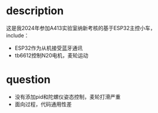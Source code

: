 # description
这是我2024年参加A413实验室纳新考核的基于ESP32主控小车，<br>
include：
* ESP32作为从机接受蓝牙通讯
* tb6612控制N20电机，麦轮运动
# question
* 没有添加pid和陀螺仪姿态控制，麦轮打滑严重
* 面向过程，代码通用性差
